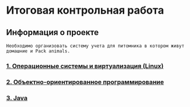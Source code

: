 # Итоговая контрольная работа

## Информация о проекте
    Необходимо организовать систему учета для питомника в котором живут домашние и Pack animals. 

###  [1. Операционные системы и виртуализация (Linux)](./1_OS_and_virtulization_(linux))
###  [2. Объектно-ориентированное программирование ](./2_OOP)
###  [3. Java ](./3_Java)



  



